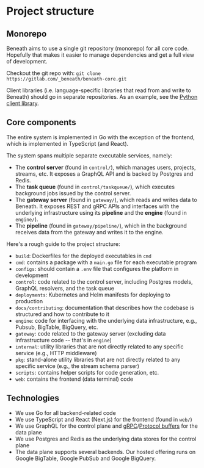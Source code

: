 # Project structure

## Monorepo

Beneath aims to use a single git repository (monorepo) for all core code. Hopefully that makes it easier to manage dependencies and get a full view of development.

Checkout the git repo with: `git clone https://gitlab.com/_beneath/beneath-core.git`

Client libraries (i.e. language-specific libraries that read from and write to Beneath) should go in separate repositories. As an example, see the [Python client library](https://gitlab.com/_beneath/beneath-python).

## Core components

The entire system is implemented in Go with the exception of the frontend, which is implemented in TypeScript (and React).

The system spans multiple separate executable services, namely:

- The **control server** (found in `control/`), which manages users, projects, streams, etc. It exposes a GraphQL API and is backed by Postgres and Redis.
- The **task queue** (found in `control/taskqueue/`), which executes background jobs issued by the control server.
- The **gateway server** (found in `gateway/`), which reads and writes data to Beneath. It exposes REST and gRPC APIs and interfaces with the underlying infrastructure using its **pipeline** and the **engine** (found in `engine/`).
- The **pipeline** (found in `gateway/pipeline/`), which in the background receives data from the gateway and writes it to the engine.

Here's a rough guide to the project structure:

- `build`: Dockerfiles for the deployed executables in `cmd`
- `cmd`: contains a package with a `main.go` file for each executable program
- `configs`: should contain a `.env` file that configures the platform in development
- `control`: code related to the control server, including Postgres models, GraphQL resolvers, and the task queue
- `deployments`: Kubernetes and Helm manifests for deploying to production
- `docs/contributing`: documentation that describes how the codebase is structured and how to contribute to it
- `engine`: code for interfacing with the underlying data infrastructure, e.g., Pubsub, BigTable, BigQuery, etc.
- `gateway`: code related to the gateway server (excluding data infrastructure code -- that's in `engine`)
- `internal`: utility libraries that are not directly related to any specific service (e.g., HTTP middleware)
- `pkg`: stand-alone utility libraries that are not directly related to any specific service (e.g., the stream schema parser)
- `scripts`: contains helper scripts for code generation, etc.
- `web`: contains the frontend (data terminal) code

## Technologies

- We use Go for all backend-related code
- We use TypeScript and React (Next.js) for the frontend (found in `web/`)
- We use GraphQL for the control plane and [gRPC](https://grpc.io/)/[Protocol buffers](https://developers.google.com/protocol-buffers/) for the data plane
- We use Postgres and Redis as the underlying data stores for the control plane
- The data plane supports several backends. Our hosted offering runs on Google BigTable, Google PubSub and Google BigQuery.
